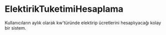 # ElektirikTuketimiHesaplama
Kullanıcıların aylık olarak kw'türünde elektirip ücretlerini hesaplıyacağı kolay bir sistem.
